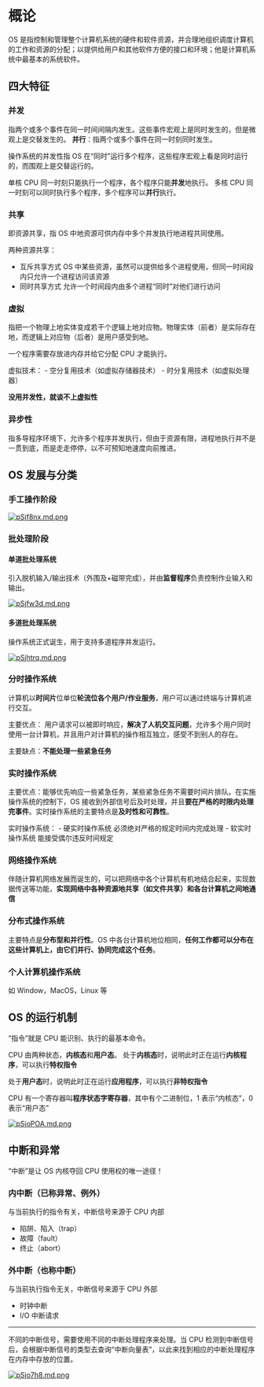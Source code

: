 # 概论

OS 是指控制和管理整个计算机系统的硬件和软件资源，并合理地组织调度计算机的工作和资源的分配；以提供给用户和其他软件方便的接口和环境；他是计算机系统中最基本的系统软件。

## 四大特征

### 并发

指两个或多个事件在同一时间间隔内发生。这些事件宏观上是同时发生的，但是微观上是交替发生的。
**并行**：指两个或多个事件在同一时刻同时发生。

操作系统的并发性指 OS 在“同时”运行多个程序，这些程序宏观上看是同时运行的，而围观上是交替运行的。

单核 CPU 同一时刻只能执行一个程序，各个程序只能**并发**地执行。
多核 CPU 同一时刻可以同时执行多个程序，多个程序可以**并行**执行。

### 共享

即资源共享，指 OS 中地资源可供内存中多个并发执行地进程共同使用。

两种资源共享：

- 互斥共享方式 OS 中某些资源，虽然可以提供给多个进程使用，但同一时间段内只允许一个进程访问该资源
- 同时共享方式 允许一个时间段内由多个进程“同时”对他们进行访问

### 虚拟

指把一个物理上地实体变成若干个逻辑上地对应物。物理实体（前者）是实际存在地，而逻辑上对应物（后者）是用户感受到地。

一个程序需要存放进内存并给它分配 CPU 才能执行。

虚拟技术： - 空分复用技术（如虚拟存储器技术） - 时分复用技术（如虚拟处理器）

**没用并发性，就谈不上虚拟性**

### 异步性

指多导程序环境下，允许多个程序并发执行，但由于资源有限，进程地执行并不是一贯到底，而是走走停停，以不可预知地速度向前推进。

## OS 发展与分类

### 手工操作阶段

[![pSjf8nx.md.png](https://s1.ax1x.com/2023/02/22/pSjf8nx.md.png)](https://imgse.com/i/pSjf8nx)

### 批处理阶段

#### 单道批处理系统

引入脱机输入/输出技术（外围及+磁带完成），并由**监督程序**负责控制作业输入和输出。

[![pSjfw3d.md.png](https://s1.ax1x.com/2023/02/22/pSjfw3d.md.png)](https://imgse.com/i/pSjfw3d)

#### 多道批处理系统

操作系统正式诞生，用于支持多道程序并发运行。

[![pSjhtrq.md.png](https://s1.ax1x.com/2023/02/22/pSjhtrq.md.png)](https://imgse.com/i/pSjhtrq)

### 分时操作系统

计算机以**时间片**位单位**轮流位各个用户/作业服务**，用户可以通过终端与计算机进行交互。

主要优点： 用户请求可以被即时响应，**解决了人机交互问题**，允许多个用户同时使用一台计算机，并且用户对计算机的操作相互独立，感受不到别人的存在。

主要缺点：**不能处理一些紧急任务**

### 实时操作系统

主要优点：能够优先响应一些紧急任务，某些紧急任务不需要时间片排队。在实施操作系统的控制下，OS 接收到外部信号后及时处理，并且**要在严格的时限内处理完事件**。实时操作系统的主要特点是**及时性和可靠性**。

实时操作系统： - 硬实时操作系统 必须绝对严格的规定时间内完成处理 - 软实时操作系统 能接受偶尔违反时间规定

### 网络操作系统

伴随计算机网络发展而诞生的，可以把网络中各个计算机有机地结合起来，实现数据传送等功能，**实现网络中各种资源地共享（如文件共享）和各台计算机之间地通信**

### 分布式操作系统

主要特点是**分布型和并行性**。OS 中各台计算机地位相同，**任何工作都可以分布在这些计算机上，由它们并行、协同完成这个任务**。

### 个人计算机操作系统

如 Window，MacOS，Linux 等

## OS 的运行机制

“指令”就是 CPU 能识别、执行的最基本命令。

CPU 由两种状态，**内核态**和**用户态**。
处于**内核态**时，说明此时正在运行**内核程序**，可以执行**特权指令**

处于**用户态**时，说明此时正在运行**应用程序**，可以执行**非特权指令**

CPU 有一个寄存器叫**程序状态字寄存器**，其中有个二进制位，1 表示“内核态”，0 表示“用户态”

[![pSjoPOA.md.png](https://s1.ax1x.com/2023/02/22/pSjoPOA.md.png)](https://imgse.com/i/pSjoPOA)

## 中断和异常

“中断”是让 OS 内核夺回 CPU 使用权的唯一途径！

### 内中断（已称异常、例外）

与当前执行的指令有关，中断信号来源于 CPU 内部

- 陷阱、陷入（trap）
- 故障（fault）
- 终止（abort）

### 外中断（也称中断）

与当前执行指令无关，中断信号来源于 CPU 外部

- 时钟中断
- I/O 中断请求

---

不同的中断信号，需要使用不同的中断处理程序来处理。当 CPU 检测到中断信号后，会根据中断信号的类型去查询“中断向量表”，以此来找到相应的中断处理程序在内存中存放的位置。

[![pSjo7h8.md.png](https://s1.ax1x.com/2023/02/22/pSjo7h8.md.png)](https://imgse.com/i/pSjo7h8)
